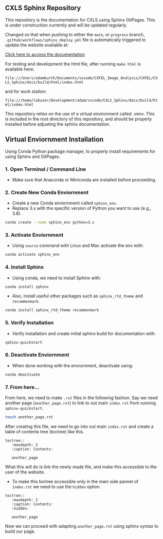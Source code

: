 ## CXLS Sphinx Repository

This repository is the documentation for CXLS using Sphinx GitPages. This is under construction currently and will be updated regularly.

Changed so that when pushing to either the `main`, or `progress` branch, `.github/workflows/sphinx_deploy.yml` file is automatically triggered to update the website available at:

[Click here to access the documentation](https://adamkurth.github.io/CXLS_Sphinx/docs/build/html/)

For testing and development the html file, after running `make html` is available here:

`file:///Users/adamkurth/Documents/vscode/CXFEL_Image_Analysis/CXFEL/CXLS_Sphinx/docs/build/html/index.html`

and for work station:

`file:///home/labuser/Development/adam/vscode/CXLS_Sphinx/docs/build/html/index.html`

This repository relies on the use of a virtual environment called .venv. This is included in the root directory of this repository, and should be properly installed before adjusting the sphinx documentation.

## Virtual Enviornment Installation

Using Conda Python package manager, to properly install requirements for using Sphinx and GitPages.

### 1. Open Terminal / Command Line

- Make sure that Anaconda or Miniconda are installed before proceeding.

### 2. Create New Conda Enviornment

- Create a new Conda enviornment called `sphinx_env`.
- Replace 3.x with the specific version of Python you want to use (e.g., 3.8).

```bash
conda create --name sphinx_env python=3.x
```

### 3. Activate Enviornment

- Using `source` command with Linux and Mac activate the env with:

```bash
conda activate sphinx_env
```

### 4. Install Sphinx

- Using conda, we need to install Sphinx with:

```bash
conda install sphinx
```

- Also, install useful other packages such as `sphinx_rtd_theme` and `recommonmark`.

```bash
conda install sphinx_rtd_theme recommonmark
```

### 5. Verify Installation

- Verify installation and create initial sphinx build for documentation with:

```bash
sphinx-quickstart
```

### 6. Deactivate Enviornment

- When done working with the enviornment, deactivate using:

```bash
conda deactivate
```

### 7. From here...

From here, we need to make `.rst` files in the following fashion. Say we need another page (`another_page.rst`) to link to out main `index.rst` from running `sphinx-quickstart`.

``` bash
touch another_page.rst
```

After creating this file, we need to go into out main `index.rst` and create a table of contents tree (toctree) like this. 

``` sphinx
toctree::
   :maxdepth: 2
   :caption: Contents:

   another_page
```

What this will do is link the newly made file, and make this accessible to the user of the website. 

- To make this toctree accessible only in the main side pannel of `index.rst` we need to use the `hidden` option.

``` sphinx
toctree::
   :maxdepth: 2
   :caption: Contents:
   :hidden:
   
   another_page
```

Now we can proceed with adapting `another_page.rst` using sphinx syntax to build our page.

